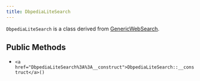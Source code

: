 ```yaml
---
title: DbpediaLiteSearch
---
```


`DbpediaLiteSearch` is a class derived from <a href="GenericWebSearch">GenericWebSearch</a>.

## Public Methods

* `<a href="DbpediaLiteSearch%3A%3A__construct">DbpediaLiteSearch::__construct</a>()`

